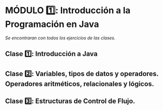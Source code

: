 # MÓDULO 1️⃣: **Introducción a la Programación en Java**

*Se encontraran con todos los ejercicios de las clases.*

## Clase 1️⃣: **Introducción a Java**

## Clase 2️⃣: **Variables, tipos de datos y operadores. Operadores aritméticos, relacionales y lógicos.**

## Clase 3️⃣: **Estructuras de Control de Flujo.**
